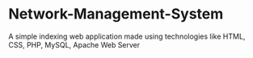 # Network-Management-System
A simple indexing web application made using technologies like HTML, CSS, PHP, MySQL, Apache Web Server

